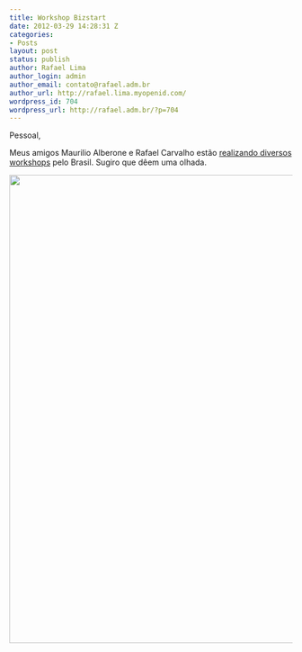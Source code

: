 ```yaml
---
title: Workshop Bizstart
date: 2012-03-29 14:28:31 Z
categories:
- Posts
layout: post
status: publish
author: Rafael Lima
author_login: admin
author_email: contato@rafael.adm.br
author_url: http://rafael.lima.myopenid.com/
wordpress_id: 704
wordpress_url: http://rafael.adm.br/?p=704
---
```


Pessoal,

Meus amigos Maurilio Alberone e Rafael Carvalho est&atilde;o <a href="http://bizstart.com.br/workshop">realizando diversos workshops</a> pelo Brasil. Sugiro que d&ecirc;em uma olhada.

<a href="http://rafael.adm.br/wp-content/uploads/2012/03/email_mkt_bizstart_20120326.png"><img src="http://rafael.adm.br/wp-content/uploads/2012/03/email_mkt_bizstart_20120326.png" alt="" title="email_mkt_bizstart_20120326" width="600" height="832" class="aligncenter size-full wp-image-705" /></a>
